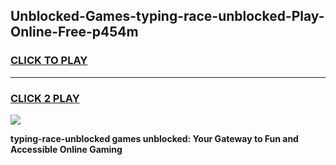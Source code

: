 
## Unblocked-Games-typing-race-unblocked-Play-Online-Free-p454m
<h3>
<a href="https://premium76.site?title=typing-race-unblocked&ref=26A">CLICK TO PLAY</a></h3>
<hr>

<h3>
<a href="https://premium76.site?title=typing-race-unblocked&ref=26A">CLICK 2 PLAY</a>
  
</h3>

<a href="https://premium76.site?title=typing-race-unblocked&ref=26A"><img src="https://clearcache.store/games.png"></a>


**typing-race-unblocked games unblocked: Your Gateway to Fun and Accessible Online Gaming**
